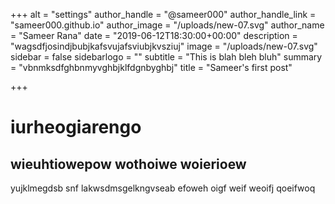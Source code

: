 +++
alt = "settings"
author_handle = "@sameer000"
author_handle_link = "sameer000.github.io"
author_image = "/uploads/new-07.svg"
author_name = "Sameer Rana"
date = "2019-06-12T18:30:00+00:00"
description = "wagsdfjosindjbubjkafsvujafsviubjkvsziuj"
image = "/uploads/new-07.svg"
sidebar = false
sidebarlogo = ""
subtitle = "This is blah bleh bluh"
summary = "vbnmksdfghbnmyvghbjklfdgnbyghbj"
title = "Sameer's first post"

+++
# iurheogiarengo

## wieuhtiowepow wothoiwe woierioew

yujklmegdsb snf lakwsdmsgelkngvseab  efoweh oigf weif weoifj qoeifwoq